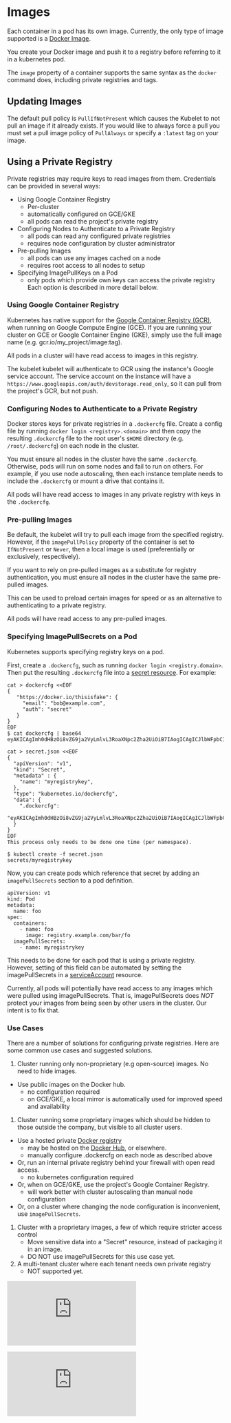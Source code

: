 # Images
Each container in a pod has its own image.  Currently, the only type of image supported is a [Docker Image](https://docs.docker.com/userguide/dockerimages/).

You create your Docker image and push it to a registry before referring to it in a kubernetes pod.

The `image` property of a container supports the same syntax as the `docker` command does, including private registries and tags.

## Updating Images

The default pull policy is `PullIfNotPresent` which causes the Kubelet to not
pull an image if it already exists. If you would like to always force a pull
you must set a pull image policy of `PullAlways` or specify a `:latest` tag on
your image.

## Using a Private Registry
Private registries may require keys to read images from them.
Credentials can be provided in several ways:
  - Using Google Container Registry
    - Per-cluster
    - automatically configured on GCE/GKE
    - all pods can read the project's private registry
  - Configuring Nodes to Authenticate to a Private Registry 
    - all pods can read any configured private registries
    - requires node configuration by cluster administrator
  - Pre-pulling Images
    - all pods can use any images cached on a node
    - requires root access to all nodes to setup
  - Specifying ImagePullKeys on a Pod
    - only pods which provide own keys can access the private registry
Each option is described in more detail below.
   

### Using Google Container Registry

Kubernetes has native support for the [Google Container
Registry (GCR)](https://cloud.google.com/tools/container-registry/), when running on Google Compute
Engine (GCE).  If you are running your cluster on GCE or Google Container Engine (GKE), simply
use the full image name (e.g. gcr.io/my_project/image:tag).

All pods in a cluster will have read access to images in this registry.

The kubelet kubelet will authenticate to GCR using the instance's
Google service account.  The service account on the instance
will have a `https://www.googleapis.com/auth/devstorage.read_only`,
so it can pull from the project's GCR, but not push.

### Configuring Nodes to Authenticate to a Private Registry 
Docker stores keys for private registries in a `.dockercfg` file.  Create a config file by running
`docker login <registry>.<domain>` and then copy the resulting `.dockercfg` file to the root user's
`$HOME` directory (e.g. `/root/.dockercfg`) on each node in the cluster.

You must ensure all nodes in the cluster have the same `.dockercfg`.  Otherwise, pods will run on
some nodes and fail to run on others.  For example, if you use node autoscaling, then each instance
template needs to include the `.dockercfg` or mount a drive that contains it.

All pods will have read access to images in any private registry with keys in the `.dockercfg`.

### Pre-pulling Images

Be default, the kubelet will try to pull each image from the specified registry.
However, if the `imagePullPolicy` property of the container is set to `IfNotPresent` or `Never`,
then a local image is used (preferentially or exclusively, respectively).

If you want to rely on pre-pulled images as a substitute for registry authentication,
you must ensure all nodes in the cluster have the same pre-pulled images.

This can be used to preload certain images for speed or as an alternative to authenticating to a private registry.

All pods will have read access to any pre-pulled images.

### Specifying ImagePullSecrets on a Pod
Kubernetes supports specifying registry keys on a pod.

First, create a `.dockercfg`, such as running `docker login <registry.domain>`.
Then put the resulting `.dockercfg` file into a [secret resource](../docs/secret.md).  For example:
```
cat > dockercfg <<EOF
{ 
   "https://docker.io/thisisfake": { 
     "email": "bob@example.com", 
     "auth": "secret" 
   } 
}
EOF
$ cat dockercfg | base64
eyAKICAgImh0dHBzOi8vZG9ja2VyLmlvL3RoaXNpc2Zha2UiOiB7IAogICAgICJlbWFpbCI6ICJib2JAZXhhbXBsZS5jb20iLCAKICAgICAiYXV0aCI6ICJzZWNyZXQiIAogICB9Cn0K

cat > secret.json <<EOF
{
  "apiVersion": "v1",
  "kind": "Secret",
  "metadata" : {
    "name": "myregistrykey",
  },  
  "type": "kubernetes.io/dockercfg",
  "data": {
    ".dockercfg":
      "eyAKICAgImh0dHBzOi8vZG9ja2VyLmlvL3RoaXNpc2Zha2UiOiB7IAogICAgICJlbWFpbCI6ICJib2JAZXhhbXBsZS5jb20iLCAKICAgICAiYXV0aCI6ICJzZWNyZXQiIAogICB9Cn0K",
  }
}
EOF
This process only needs to be done one time (per namespace).

$ kubectl create -f secret.json
secrets/myregistrykey
```

Now, you can create pods which reference that secret by adding an `imagePullSecrets`
section to a pod definition.
```
apiVersion: v1
kind: Pod
metadata:
  name: foo
spec:
  containers:
    - name: foo
      image: registry.example.com/bar/fo
  imagePullSecrets:
    - name: myregistrykey
```
This needs to be done for each pod that is using a private registry.
However, setting of this field can be automated by setting the imagePullSecrets
in a [serviceAccount](../docs/service_accounts.md) resource.

Currently, all pods will potentially have read access to any images which were
pulled using imagePullSecrets.  That is, imagePullSecrets does *NOT* protect your
images from being seen by other users in the cluster.  Our intent
is to fix that.

### Use Cases
There are a number of solutions for configuring private registries.  Here are some
common use cases and suggested solutions.

 1. Cluster running only non-proprietary (e.g open-source) images.  No need to hide images.
   - Use public images on the Docker hub.
     - no configuration required
     - on GCE/GKE, a local mirror is automatically used for improved speed and availability
 1. Cluster running some proprietary images which should be hidden to those outside the company, but
   visible to all cluster users.
   - Use a hosted private [Docker registry](https://docs.docker.com/registry/)
     - may be hosted on the [Docker Hub](https://hub.docker.com/account/signup/), or elsewhere.
     - manually configure .dockercfg on each node as described above
   - Or, run an internal private registry behind your firewall with open read access.
     - no kubernetes configuration required
   - Or, when on GCE/GKE, use the project's Google Container Registry.
     - will work better with cluster autoscaling than manual node configuration
   - Or, on a cluster where changing the node configuration is inconvenient, use `imagePullSecrets`.
  1. Cluster with a proprietary images, a few of which require stricter access control
     - Move sensitive data into a "Secret" resource, instead of packaging it in an image.
     - DO NOT use imagePullSecrets for this use case yet.
  1. A multi-tenant cluster where each tenant needs own private registry
     - NOT supported yet.


[![Analytics](https://kubernetes-site.appspot.com/UA-36037335-10/GitHub/docs/images.md?pixel)]()


[![Analytics](https://kubernetes-site.appspot.com/UA-36037335-10/GitHub/release-0.20.0/docs/images.md?pixel)]()
